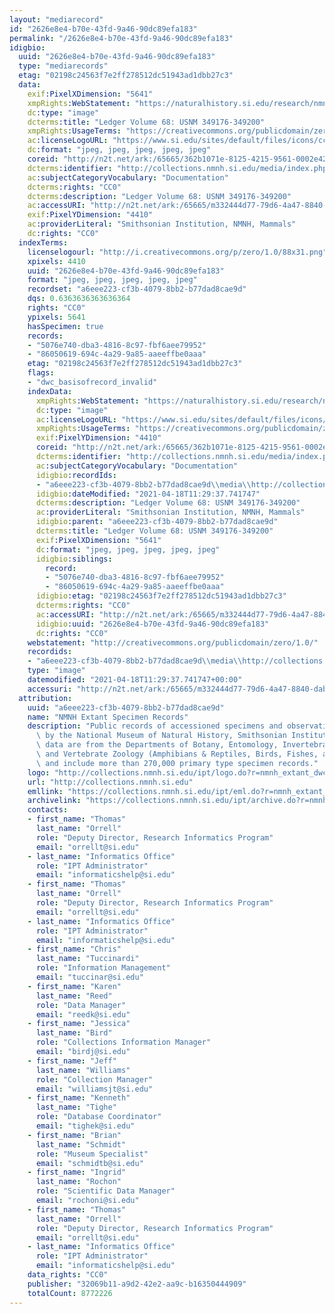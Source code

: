 ```yaml
---
layout: "mediarecord"
id: "2626e8e4-b70e-43fd-9a46-90dc89efa183"
permalink: "/2626e8e4-b70e-43fd-9a46-90dc89efa183"
idigbio:
  uuid: "2626e8e4-b70e-43fd-9a46-90dc89efa183"
  type: "mediarecords"
  etag: "02198c24563f7e2ff278512dc51943ad1dbb27c3"
  data:
    exif:PixelXDimension: "5641"
    xmpRights:WebStatement: "https://naturalhistory.si.edu/research/nmnh-collections/museum-collections-policies"
    dc:type: "image"
    dcterms:title: "Ledger Volume 68: USNM 349176-349200"
    xmpRights:UsageTerms: "https://creativecommons.org/publicdomain/zero/1.0/"
    ac:licenseLogoURL: "https://www.si.edu/sites/default/files/icons/cc0.svg"
    dc:format: "jpeg, jpeg, jpeg, jpeg, jpeg"
    coreid: "http://n2t.net/ark:/65665/362b1071e-8125-4215-9561-0002e42fe45c"
    dcterms:identifier: "http://collections.nmnh.si.edu/media/index.php?irn=14534421"
    ac:subjectCategoryVocabulary: "Documentation"
    dcterms:rights: "CC0"
    dcterms:description: "Ledger Volume 68: USNM 349176-349200"
    ac:accessURI: "http://n2t.net/ark:/65665/m332444d77-79d6-4a47-8840-dabd08b48601"
    exif:PixelYDimension: "4410"
    ac:providerLiteral: "Smithsonian Institution, NMNH, Mammals"
    dc:rights: "CC0"
  indexTerms:
    licenselogourl: "http://i.creativecommons.org/p/zero/1.0/88x31.png"
    xpixels: 4410
    uuid: "2626e8e4-b70e-43fd-9a46-90dc89efa183"
    format: "jpeg, jpeg, jpeg, jpeg, jpeg"
    recordset: "a6eee223-cf3b-4079-8bb2-b77dad8cae9d"
    dqs: 0.6363636363636364
    rights: "CC0"
    ypixels: 5641
    hasSpecimen: true
    records:
    - "5076e740-dba3-4816-8c97-fbf6aee79952"
    - "86050619-694c-4a29-9a85-aaeeffbe0aaa"
    etag: "02198c24563f7e2ff278512dc51943ad1dbb27c3"
    flags:
    - "dwc_basisofrecord_invalid"
    indexData:
      xmpRights:WebStatement: "https://naturalhistory.si.edu/research/nmnh-collections/museum-collections-policies"
      dc:type: "image"
      ac:licenseLogoURL: "https://www.si.edu/sites/default/files/icons/cc0.svg"
      xmpRights:UsageTerms: "https://creativecommons.org/publicdomain/zero/1.0/"
      exif:PixelYDimension: "4410"
      coreid: "http://n2t.net/ark:/65665/362b1071e-8125-4215-9561-0002e42fe45c"
      dcterms:identifier: "http://collections.nmnh.si.edu/media/index.php?irn=14534421"
      ac:subjectCategoryVocabulary: "Documentation"
      idigbio:recordIds:
      - "a6eee223-cf3b-4079-8bb2-b77dad8cae9d\\media\\http://collections.nmnh.si.edu/media/index.php?irn=14534421"
      idigbio:dateModified: "2021-04-18T11:29:37.741747"
      dcterms:description: "Ledger Volume 68: USNM 349176-349200"
      ac:providerLiteral: "Smithsonian Institution, NMNH, Mammals"
      idigbio:parent: "a6eee223-cf3b-4079-8bb2-b77dad8cae9d"
      dcterms:title: "Ledger Volume 68: USNM 349176-349200"
      exif:PixelXDimension: "5641"
      dc:format: "jpeg, jpeg, jpeg, jpeg, jpeg"
      idigbio:siblings:
        record:
        - "5076e740-dba3-4816-8c97-fbf6aee79952"
        - "86050619-694c-4a29-9a85-aaeeffbe0aaa"
      idigbio:etag: "02198c24563f7e2ff278512dc51943ad1dbb27c3"
      dcterms:rights: "CC0"
      ac:accessURI: "http://n2t.net/ark:/65665/m332444d77-79d6-4a47-8840-dabd08b48601"
      idigbio:uuid: "2626e8e4-b70e-43fd-9a46-90dc89efa183"
      dc:rights: "CC0"
    webstatement: "http://creativecommons.org/publicdomain/zero/1.0/"
    recordids:
    - "a6eee223-cf3b-4079-8bb2-b77dad8cae9d\\media\\http://collections.nmnh.si.edu/media/index.php?irn=14534421"
    type: "image"
    datemodified: "2021-04-18T11:29:37.741747+00:00"
    accessuri: "http://n2t.net/ark:/65665/m332444d77-79d6-4a47-8840-dabd08b48601"
  attribution:
    uuid: "a6eee223-cf3b-4079-8bb2-b77dad8cae9d"
    name: "NMNH Extant Specimen Records"
    description: "Public records of accessioned specimens and observations curated\
      \ by the National Museum of Natural History, Smithsonian Institution. These\
      \ data are from the Departments of Botany, Entomology, Invertebrate Zoology\
      \ and Vertebrate Zoology (Amphibians & Reptiles, Birds, Fishes, and Mammals)\
      \ and include more than 270,000 primary type specimen records."
    logo: "http://collections.nmnh.si.edu/ipt/logo.do?r=nmnh_extant_dwc-a"
    url: "http://collections.nmnh.si.edu"
    emllink: "https://collections.nmnh.si.edu/ipt/eml.do?r=nmnh_extant_dwc-a"
    archivelink: "https://collections.nmnh.si.edu/ipt/archive.do?r=nmnh_extant_dwc-a"
    contacts:
    - first_name: "Thomas"
      last_name: "Orrell"
      role: "Deputy Director, Research Informatics Program"
      email: "orrellt@si.edu"
    - last_name: "Informatics Office"
      role: "IPT Administrator"
      email: "informaticshelp@si.edu"
    - first_name: "Thomas"
      last_name: "Orrell"
      role: "Deputy Director, Research Informatics Program"
      email: "orrellt@si.edu"
    - last_name: "Informatics Office"
      role: "IPT Administrator"
      email: "informaticshelp@si.edu"
    - first_name: "Chris"
      last_name: "Tuccinardi"
      role: "Information Management"
      email: "tuccinar@si.edu"
    - first_name: "Karen"
      last_name: "Reed"
      role: "Data Manager"
      email: "reedk@si.edu"
    - first_name: "Jessica"
      last_name: "Bird"
      role: "Collections Information Manager"
      email: "birdj@si.edu"
    - first_name: "Jeff"
      last_name: "Williams"
      role: "Collection Manager"
      email: "williamsjt@si.edu"
    - first_name: "Kenneth"
      last_name: "Tighe"
      role: "Database Coordinator"
      email: "tighek@si.edu"
    - first_name: "Brian"
      last_name: "Schmidt"
      role: "Museum Specialist"
      email: "schmidtb@si.edu"
    - first_name: "Ingrid"
      last_name: "Rochon"
      role: "Scientific Data Manager"
      email: "rochoni@si.edu"
    - first_name: "Thomas"
      last_name: "Orrell"
      role: "Deputy Director, Research Informatics Program"
      email: "orrellt@si.edu"
    - last_name: "Informatics Office"
      role: "IPT Administrator"
      email: "informaticshelp@si.edu"
    data_rights: "CC0"
    publisher: "32069b11-a9d2-42e2-aa9c-b16350444909"
    totalCount: 8772226
---
```

